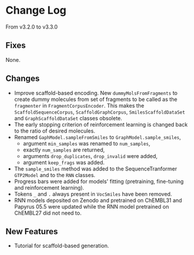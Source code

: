 # Change Log
From v3.2.0 to v3.3.0

## Fixes

None.


## Changes

- Improve scaffold-based encoding. New `dummyMolsFromFragments` to create dummy molecules from set of fragments to be called as the `fragmenter` in `FragmentCorpusEncoder`. This makes the `ScaffoldSequenceCorpus`, `ScaffoldGraphCorpus`, `SmilesScaffoldDataSet` and `GraphScaffoldDataSet` classes obsolete. 
- The early stopping criterion of reinforcement learning is changed back to the ratio of desired molecules.
- Renamed `GaphModel.sampleFromSmiles` to `GraphModel.sample_smiles`,
  - argument `min_samples` was renamed to `num_samples`,
  - exactly `num_samples` are returned,
  - arguments `drop_duplicates`, `drop_invalid` were added,
  - argument `keep_frags` was added.
- The `sample_smiles` method was added to the SequenceTranformer `GTP2Model` and to the `RNN` classes.
- Progress bars were added for models' fitting (pretraining, fine-tuning and reinforcement learning).
- Tokens `_` and `.` always present in `VocSmiles` have been removed.
- RNN models deposited on Zenodo and pretrained on ChEMBL31 and Papyrus 05.5 were updated while the RNN model pretrained on ChEMBL27 did not need to.


## New Features

- Tutorial for scaffold-based generation.
